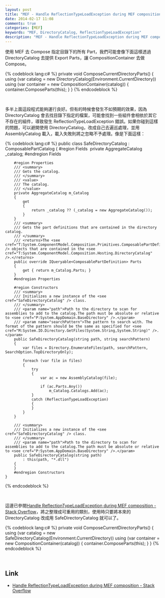 ```yaml
---
layout: post
title: "MEF - Handle ReflectionTypeLoadException during MEF composition"
date: 2014-02-17 11:08
comments: true
categories: [MEF]
keywords: "MEF, DirectoryCatalog, ReflectionTypeLoadException"
description: "MEF - Handle ReflectionTypeLoadException during MEF composition"
---
```


使用 MEF 去 Compose 指定目錄下的所有 Part，我們可能會像下面這樣透過 DirectoryCatalog 去提供 Export Parts，讓 CompositionContainer 去做 Compose。  

<!-- More -->

{% codeblock lang:c# %}
        private void ComposeCurrentDirectoryParts()
        {
            using (var catalog = new DirectoryCatalog(Environment.CurrentDirectory))
            using (var container = new CompositionContainer(catalog))
            {
                container.ComposeParts(this);
            }
        }
{% endcodeblock %}

<br/>

多半上面這段程式能夠運行良好。但有的時候會發生不如預期的效果，因為 DirectoryCatalog 會去找目錄下指定的檔案，可能會找到一些組件會相依於其它不存在的組件，導致發生 ReflectionTypeLoadException 錯誤。如果你碰到這樣的問題，可以避開使用 DirectoryCatalog，改成自己去遍巡處理，並用 AssemblyCatalog 載入，載入失敗則將之忽略不予處理。像是下面這樣：  

{% codeblock lang:c# %}
    public class SafeDirectoryCatalog : ComposablePartCatalog
    {
		#region Fields 
        private AggregateCatalog _catalog;
		#endregion Fields 

		#region Properties 
        /// <summary>
        /// Gets the catalog.
        /// </summary>
        /// <value>
        /// The catalog.
        /// </value>
        private AggregateCatalog m_Catalog
        {
            get
            {
                return _catalog ?? (_catalog = new AggregateCatalog());
            }
        }
        /// <summary>
        /// Gets the part definitions that are contained in the directory catalog.
        /// </summary>
        /// <returns>The <see cref="T:System.ComponentModel.Composition.Primitives.ComposablePartDefinition" /> objects that are contained in the <see cref="T:System.ComponentModel.Composition.Hosting.DirectoryCatalog" />.</returns>
        public override IQueryable<ComposablePartDefinition> Parts
        {
            get { return m_Catalog.Parts; }
        }
		#endregion Properties 

		#region Constructors 
        /// <summary>
        /// Initializes a new instance of the <see cref="SafeDirectoryCatalog" /> class.
        /// </summary>
        /// <param name="path">Path to the directory to scan for assemblies to add to the catalog.The path must be absolute or relative to <see cref="P:System.AppDomain.BaseDirectory" />.</param>
        /// <param name="searchPattern">The pattern to search with. The format of the pattern should be the same as specified for <see cref="M:System.IO.Directory.GetFiles(System.String,System.String)" />.</param>
        public SafeDirectoryCatalog(string path, string searchPattern)
        {
            var files = Directory.EnumerateFiles(path, searchPattern, SearchOption.TopDirectoryOnly);

            foreach (var file in files)
            {
                try
                {
                    var ac = new AssemblyCatalog(file);

                    if (ac.Parts.Any())
                        m_Catalog.Catalogs.Add(ac);
                }
                catch (ReflectionTypeLoadException)
                {
                }
            }
        }

        /// <summary>
        /// Initializes a new instance of the <see cref="SafeDirectoryCatalog" /> class.
        /// </summary>
        /// <param name="path">Path to the directory to scan for assemblies to add to the catalog.The path must be absolute or relative to <see cref="P:System.AppDomain.BaseDirectory" />.</param>
        public SafeDirectoryCatalog(string path)
            : this(path, "*.dll")
        {
        }
		#endregion Constructors 
    }
{% endcodeblock %}

<br/>

這邊已參閱[Handle ReflectionTypeLoadException during MEF composition - Stack Overflow](http://stackoverflow.com/questions/4144683/handle-reflectiontypeloadexception-during-mef-composition)，將之整理成可重用的類別，使用時只要將本來的 DirectoryCatalog 改成用 SafeDirectoryCatalog 就可以了。  

{% codeblock lang:c# %}
        private void ComposeCurrentDirectoryParts()
        {
            using (var catalog = new SafeDirectoryCatalog(Environment.CurrentDirectory))
            using (var container = new CompositionContainer(catalog))
            {
                container.ComposeParts(this);
            }
        }
{% endcodeblock %}

<br/>

Link
----
* [Handle ReflectionTypeLoadException during MEF composition - Stack Overflow](http://stackoverflow.com/questions/4144683/handle-reflectiontypeloadexception-during-mef-composition)
